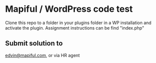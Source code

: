 # Mapiful / WordPress code test

Clone this repo to a folder in your plugins folder in a WP installation and activate the plugin.
Assignment instructions can be find "index.php"

## Submit solution to
edvin@mapiful.com, or via HR agent
